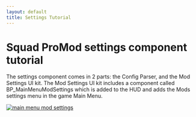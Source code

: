 ```yaml
---
layout: default
title: Settings Tutorial
---
```


# Squad ProMod settings component tutorial

The settings component comes in 2 parts: the Config Parser, and the Mod Settings UI kit. The Mod Settings UI kit includes a component called BP_MainMenuModSettings which is added to the HUD and adds the Mods settings menu in the game Main Menu.

<a href="https://i.imgur.com/FOHe1jo.png" target="_blank">![main menu mod settings](https://i.imgur.com/L6DKtpA.png)</a>
